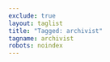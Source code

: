 ```yaml
---
exclude: true
layout: taglist
title: "Tagged: archivist"
tagname: archivist
robots: noindex
---
```

